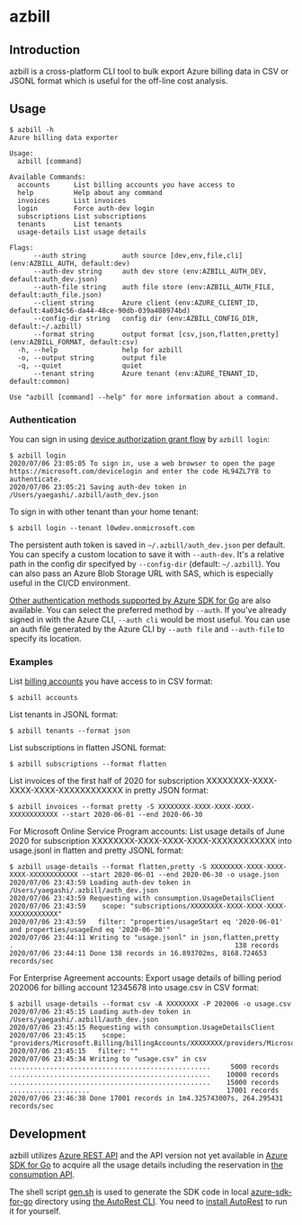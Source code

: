 # azbill

## Introduction

azbill is a cross-platform CLI tool to bulk export Azure billing data in CSV or JSONL format
which is useful for the off-line cost analysis.

## Usage

```console
$ azbill -h
Azure billing data exporter

Usage:
  azbill [command]

Available Commands:
  accounts      List billing accounts you have access to
  help          Help about any command
  invoices      List invoices
  login         Force auth-dev login
  subscriptions List subscriptions
  tenants       List tenants
  usage-details List usage details

Flags:
      --auth string         auth source [dev,env,file,cli] (env:AZBILL_AUTH, default:dev)
      --auth-dev string     auth dev store (env:AZBILL_AUTH_DEV, default:auth_dev.json)
      --auth-file string    auth file store (env:AZBILL_AUTH_FILE, default:auth_file.json)
      --client string       Azure client (env:AZURE_CLIENT_ID, default:4a034c56-da44-48ce-90db-039a408974bd)
      --config-dir string   config dir (env:AZBILL_CONFIG_DIR, default:~/.azbill)
      --format string       output format [csv,json,flatten,pretty] (env:AZBILL_FORMAT, default:csv)
  -h, --help                help for azbill
  -o, --output string       output file
  -q, --quiet               quiet
      --tenant string       Azure tenant (env:AZURE_TENANT_ID, default:common)

Use "azbill [command] --help" for more information about a command.
```

### Authentication

You can sign in using [device authorization grant flow](https://docs.microsoft.com/en-us/azure/active-directory/develop/v2-oauth2-device-code) by `azbill login`:

```console
$ azbill login
2020/07/06 23:05:05 To sign in, use a web browser to open the page https://microsoft.com/devicelogin and enter the code HL94ZL7Y8 to authenticate.
2020/07/06 23:05:21 Saving auth-dev token in /Users/yaegashi/.azbill/auth_dev.json
```

To sign in with other tenant than your home tenant:

```console
$ azbill login --tenant l0wdev.onmicrosoft.com
```

The persistent auth token is saved in `~/.azbill/auth_dev.json` per default.
You can specify a custom location to save it with `--auth-dev`.
It's a relative path in the config dir specifyed by `--config-dir` (default: `~/.azbill`).
You can also pass an Azure Blob Storage URL with SAS, which is especially useful in the CI/CD environment.

[Other authentication methods supported by Azure SDK for Go](https://docs.microsoft.com/en-us/azure/developer/go/azure-sdk-authorization) are also available.  You can select the preferred method by `--auth`.
If you've already signed in with the Azure CLI, `--auth cli` would be most useful.
You can use an auth file generated by the Azure CLI by `--auth file` and `--auth-file` to specify its location.

### Examples

List [billing accounts](https://docs.microsoft.com/en-us/azure/cost-management-billing/manage/view-all-accounts) you have access to in CSV format:

```console
$ azbill accounts
```

List tenants in JSONL format:

```console
$ azbill tenants --format json
```

List subscriptions in flatten JSONL format:

```console
$ azbill subscriptions --format flatten
```

List invoices of the first half of 2020 for subscription XXXXXXXX-XXXX-XXXX-XXXX-XXXXXXXXXXXX in pretty JSON format:

```console
$ azbill invoices --format pretty -S XXXXXXXX-XXXX-XXXX-XXXX-XXXXXXXXXXXX --start 2020-06-01 --end 2020-06-30
```

For Microsoft Online Service Program accounts: List usage details of June 2020 for subscription XXXXXXXX-XXXX-XXXX-XXXX-XXXXXXXXXXXX into usage.jsonl in flatten and pretty JSONL format:

```console
$ azbill usage-details --format flatten,pretty -S XXXXXXXX-XXXX-XXXX-XXXX-XXXXXXXXXXXX --start 2020-06-01 --end 2020-06-30 -o usage.json
2020/07/06 23:43:59 Loading auth-dev token in /Users/yaegashi/.azbill/auth_dev.json
2020/07/06 23:43:59 Requesting with consumption.UsageDetailsClient
2020/07/06 23:43:59    scope: "subscriptions/XXXXXXXX-XXXX-XXXX-XXXX-XXXXXXXXXXXX"
2020/07/06 23:43:59   filter: "properties/usageStart eq '2020-06-01' and properties/usageEnd eq '2020-06-30'"
2020/07/06 23:44:11 Writing to "usage.jsonl" in json,flatten,pretty
.                                                       138 records
2020/07/06 23:44:11 Done 138 records in 16.893702ms, 8168.724653 records/sec
```

For Enterprise Agreement accounts: Export usage details of billing period 202006 for billing account 12345678 into usage.csv in CSV format:

```console
$ azbill usage-details --format csv -A XXXXXXXX -P 202006 -o usage.csv
2020/07/06 23:45:15 Loading auth-dev token in /Users/yaegashi/.azbill/auth_dev.json
2020/07/06 23:45:15 Requesting with consumption.UsageDetailsClient
2020/07/06 23:45:15    scope: "providers/Microsoft.Billing/billingAccounts/XXXXXXXX/providers/Microsoft.Billing/billingPeriods/202006"
2020/07/06 23:45:15   filter: ""
2020/07/06 23:45:34 Writing to "usage.csv" in csv
..................................................     5000 records
..................................................    10000 records
..................................................    15000 records
....................                                  17001 records
2020/07/06 23:46:38 Done 17001 records in 1m4.325743007s, 264.295431 records/sec
```

## Development

azbill utilizes [Azure REST API](https://docs.microsoft.com/en-us/rest/api/azure/)
and the API version not yet available in [Azure SDK for Go](https://github.com/Azure/azure-sdk-for-go)
to acquire all the usage details including the reservation
in [the consumption API](https://docs.microsoft.com/en-us/rest/api/consumption/).

The shell script [gen.sh](./gen.sh) is used to generate the SDK code in local
[azure-sdk-for-go](azure-sdk-for-go) directory using [the AutoRest CLI](https://github.com/Azure/autorest).
You need to [install AutoRest](https://github.com/Azure/autorest/blob/master/docs/installing-autorest.md)
to run it for yourself.
